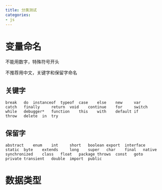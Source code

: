 ```yaml
---
title: 分类测试
categories:
- js  
---
```

# 变量命名
不能用数字，特殊符号开头

不推荐用中文，关键字和保留字命名
## 关键字
	break	do	instanceof	typeof	case	else	new		var
	catch	finally		return	void	continue	for		switch
	while	debugger*	function	this	with	default	if
	throw	delete	in	try	
## 保留字
	abstract	enum	int 	short	boolean	export	interface
	static	byte	extends		long	super	char	final	native
	synchronized	class	float	package	throws	const	goto
	private	transient	double	import	public
# 数据类型
 